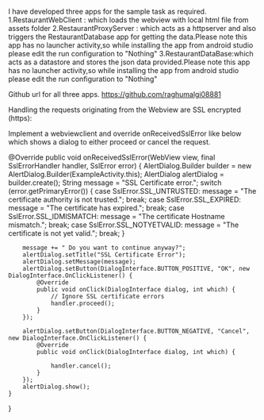 I have developed three apps for the sample task as required.
1.RestaurantWebClient : which loads the webview with local html file from assets folder
2.RestaurantProxyServer : which acts as a httpserver and also triggers the RestaurantDatabase app for getting the
data.Please note this app has no launcher activity,so while installing the app from android studio please edit the
run configuration to "Nothing"
3.RestaurantDataBase:which acts as a datastore and stores the json data provided.Please note this app
has no launcher activity,so while installing the app from android studio please edit the run configuration to "Nothing"


Github url for all three apps.
https://github.com/raghumalgi08881




Handling the requests originating from the Webview are SSL encrypted (https):

Implement a webviewclient and override onReceivedSslError like below which shows a dialog to either
proceed or cancel the request.



@Override
    public void onReceivedSslError(WebView view, final SslErrorHandler handler, SslError error) {
	AlertDialog.Builder builder = new AlertDialog.Builder(ExampleActivity.this);
        AlertDialog alertDialog = builder.create();
        String message = "SSL Certificate error.";
        switch (error.getPrimaryError()) {
            case SslError.SSL_UNTRUSTED:
                message = "The certificate authority is not trusted.";
                break;
            case SslError.SSL_EXPIRED:
                message = "The certificate has expired.";
                break;
            case SslError.SSL_IDMISMATCH:
                message = "The certificate Hostname mismatch.";
                break;
            case SslError.SSL_NOTYETVALID:
                message = "The certificate is not yet valid.";
                break;
        }

        message += " Do you want to continue anyway?";
        alertDialog.setTitle("SSL Certificate Error");
        alertDialog.setMessage(message);
        alertDialog.setButton(DialogInterface.BUTTON_POSITIVE, "OK", new DialogInterface.OnClickListener() {
            @Override
            public void onClick(DialogInterface dialog, int which) {
                // Ignore SSL certificate errors
                handler.proceed();
            }
        });

        alertDialog.setButton(DialogInterface.BUTTON_NEGATIVE, "Cancel", new DialogInterface.OnClickListener() {
            @Override
            public void onClick(DialogInterface dialog, int which) {

                handler.cancel();
            }
        });
        alertDialog.show();
    }


}